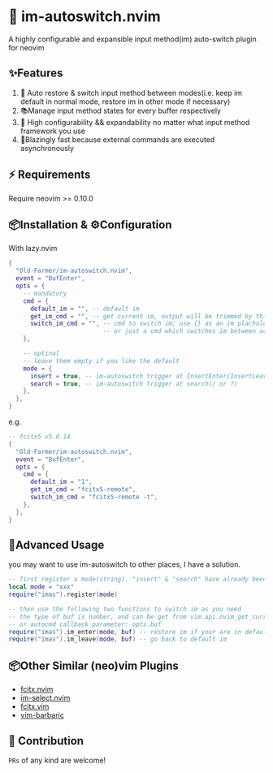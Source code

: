 # 󰉂 im-autoswitch.nvim

A highly configurable and expansible input method(im) auto-switch plugin for neovim

## ✨Features

1. 󰉂 Auto restore & switch input method between modes(i.e. keep im default in normal mode, restore im in other mode if necessary)
2. 📚Manage input method states for every buffer respectively
3.  High configurability && expandability no matter what input method framework you use
4. 🚀Blazingly fast because external commands are executed asynchronously

## ⚡️ Requirements

Require neovim >= 0.10.0

## 📦Installation & ⚙️Configuration

With lazy.nvim

```lua
{
  "Old-Farmer/im-autoswitch.nvim",
  event = "BufEnter",
  opts = {
    -- mandatory
    cmd = {
      default_im = "", -- default im
      get_im_cmd = "", -- get current im, output will be trimmed by this plugin
      switch_im_cmd = "", -- cmd to switch im; use {} as an im placholder
                          -- or just a cmd which switches im between active/inactive
    },

    -- optinal
    -- leave them empty if you like the default
    mode = {
      insert = true, -- im-autoswitch trigger at InsertEnter/InsertLeave
      search = true, -- im-autoswitch trigger at search(/ or ?)
    },
  },
}
```

e.g.

```lua
-- fcitx5 v5.0.14
{
  "Old-Farmer/im-autoswitch.nvim",
  event = "BufEnter",
  opts = {
    cmd = {
      default_im = "1",
      get_im_cmd = "fcitx5-remote",
      switch_im_cmd = "fcitx5-remote -t",
    },
  },
}
```

## 🚀Advanced Usage

you may want to use im-autoswitch to other places, I have a solution.

```lua
-- first register a mode(string). "insert" & "search" have already been used by default.
local mode = "xxx"
require("imas").register(mode)

-- then use the following two functions to switch im as you need
-- the type of buf is number, and can be get from vim.api.nvim_get_current_buf()
-- or autocmd callback parameter: opts.buf
require("imas").im_enter(mode, buf) -- restore im if your are in default im
require("imas").im_leave(mode, buf) -- go back to default im
```

## 📦Other Similar (neo)vim Plugins

- [fcitx.nvim](https://github.com/h-hg/fcitx.nvim)
- [im-select.nvim](https://github.com/keaising/im-select.nvim)
- [fcitx.vim](https://github.com/lilydjwg/fcitx.vim)
- [vim-barbaric](https://github.com/rlue/vim-barbaric)

##  Contribution

`PRs` of any kind are welcome!
